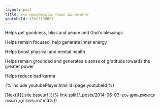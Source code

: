 ```yaml
---
layout: post
title: ഓം ബോതലയായ നമഹ ൧൧ ടൈംസ്
youtubeId: k5kCff0HBPY
---
```

 
 
Helps get goodness, bliss and peace and God's blessings
 
Helps remain focused, help generate inner energy 
 
Helps boost physical and mental health 
 
Helps remain grounded and generates a sense of gratitude towards the greater power 
 
Helps reduce bad karma
 
 
 
 


{% include youtubePlayer.html id=page.youtubeId %}
 
[Next]({{ site.baseurl }}{% link  split1/_posts/2014-06-03-ഓം ഭൂതപാതയെ നമഹ ൧൧ ടൈംസ്.md%})
 

